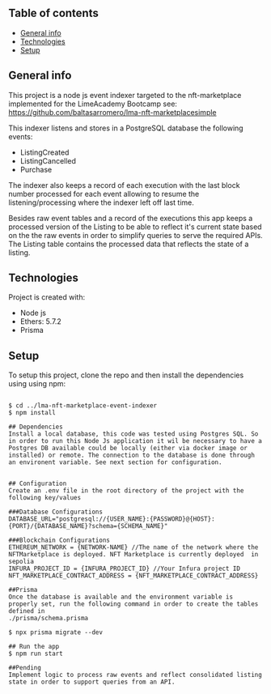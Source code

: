## Table of contents

- [General info](#general-info)
- [Technologies](#technologies)
- [Setup](#setup)

## General info

This project is a node js event indexer targeted to the nft-marketplace implemented for the LimeAcademy Bootcamp see: https://github.com/baltasarromero/lma-nft-marketplacesimple 

This indexer listens and stores in a PostgreSQL database the following events:
  - ListingCreated
  - ListingCancelled
  - Purchase

The indexer also keeps a record of each execution with the last block number processed for each event allowing to resume the listening/processing where the indexer left off last time.

Besides raw event tables and a record of the executions this app keeps a processed version of the Listing to be able to reflect it's current state based on the the raw events in order to simplify queries to serve the required APIs. The Listing table contains the processed data that reflects the state of a listing.

## Technologies

Project is created with:

- Node js
- Ethers: 5.7.2
- Prisma 

## Setup

To setup this project, clone the repo and then install the dependencies using using npm:

```

$ cd ../lma-nft-marketplace-event-indexer
$ npm install

## Dependencies
Install a local database, this code was tested using Postgres SQL. So in order to run this Node Js application it wil be necessary to have a Postgres DB available could be locally (either via docker image or installed) or remote. The connection to the database is done through an environent variable. See next section for configuration.


## Configuration
Create an .env file in the root directory of the project with the following key/values

###Database Configurations
DATABASE_URL="postgresql://{USER_NAME}:{PASSWORD}@{HOST}:{PORT}/{DATABASE_NAME}?schema={SCHEMA_NAME}"

###Blockchain Configurations
ETHEREUM_NETWORK = {NETWORK-NAME} //The name of the network where the NFTMarketplace is deployed. NFT Marketplace is currently deployed  in sepolia
INFURA_PROJECT_ID = {INFURA_PROJECT_ID} //Your Infura project ID
NFT_MARKETPLACE_CONTRACT_ADDRESS = {NFT_MARKETPLACE_CONTRACT_ADDRESS}

##Prisma
Once the database is available and the environment variable is properly set, run the following command in order to create the tables defined in 
./prisma/schema.prisma

$ npx prisma migrate --dev

## Run the app
$ npm run start

##Pending 
Implement logic to process raw events and reflect consolidated listing state in order to support queries from an API.